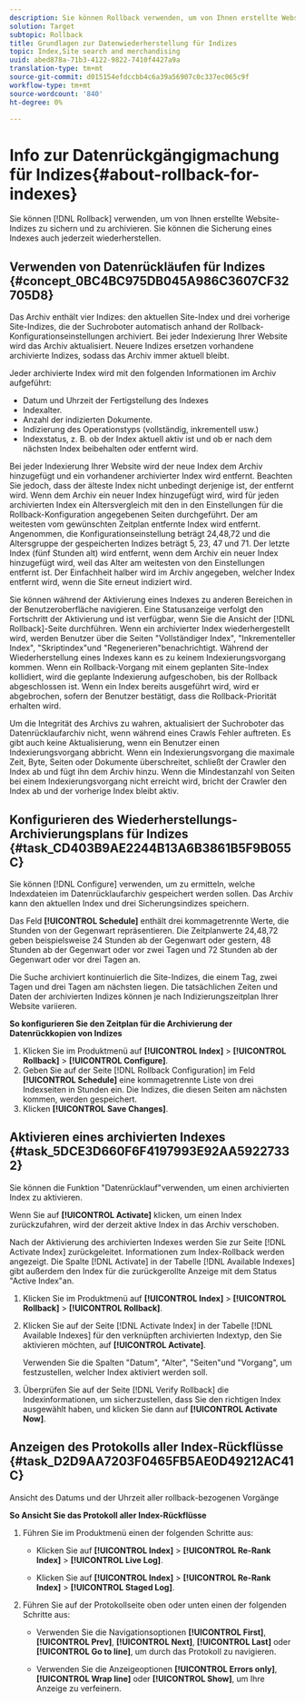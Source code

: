 ```yaml
---
description: Sie können Rollback verwenden, um von Ihnen erstellte Website-Indizes zu sichern und zu archivieren. Sie können die Sicherung eines Indexes auch jederzeit wiederherstellen.
solution: Target
subtopic: Rollback
title: Grundlagen zur Datenwiederherstellung für Indizes
topic: Index,Site search and merchandising
uuid: abed878a-71b3-4122-9822-7410f4427a9a
translation-type: tm+mt
source-git-commit: d015154efdccbb4c6a39a56907c0c337ec065c9f
workflow-type: tm+mt
source-wordcount: '840'
ht-degree: 0%

---
```



# Info zur Datenrückgängigmachung für Indizes{#about-rollback-for-indexes}

Sie können [!DNL Rollback] verwenden, um von Ihnen erstellte Website-Indizes zu sichern und zu archivieren. Sie können die Sicherung eines Indexes auch jederzeit wiederherstellen.

## Verwenden von Datenrückläufen für Indizes {#concept_0BC4BC975DB045A986C3607CF32705D8}

Das Archiv enthält vier Indizes: den aktuellen Site-Index und drei vorherige Site-Indizes, die der Suchroboter automatisch anhand der Rollback-Konfigurationseinstellungen archiviert. Bei jeder Indexierung Ihrer Website wird das Archiv aktualisiert. Neuere Indizes ersetzen vorhandene archivierte Indizes, sodass das Archiv immer aktuell bleibt.

Jeder archivierte Index wird mit den folgenden Informationen im Archiv aufgeführt:

* Datum und Uhrzeit der Fertigstellung des Indexes
* Indexalter.
* Anzahl der indizierten Dokumente.
* Indizierung des Operationstyps (vollständig, inkrementell usw.)
* Indexstatus, z. B. ob der Index aktuell aktiv ist und ob er nach dem nächsten Index beibehalten oder entfernt wird.

Bei jeder Indexierung Ihrer Website wird der neue Index dem Archiv hinzugefügt und ein vorhandener archivierter Index wird entfernt. Beachten Sie jedoch, dass der älteste Index nicht unbedingt derjenige ist, der entfernt wird. Wenn dem Archiv ein neuer Index hinzugefügt wird, wird für jeden archivierten Index ein Altersvergleich mit den in den Einstellungen für die Rollback-Konfiguration angegebenen Seiten durchgeführt. Der am weitesten vom gewünschten Zeitplan entfernte Index wird entfernt. Angenommen, die Konfigurationseinstellung beträgt 24,48,72 und die Altersgruppe der gespeicherten Indizes beträgt 5, 23, 47 und 71. Der letzte Index (fünf Stunden alt) wird entfernt, wenn dem Archiv ein neuer Index hinzugefügt wird, weil das Alter am weitesten von den Einstellungen entfernt ist. Der Einfachheit halber wird im Archiv angegeben, welcher Index entfernt wird, wenn die Site erneut indiziert wird.

Sie können während der Aktivierung eines Indexes zu anderen Bereichen in der Benutzeroberfläche navigieren. Eine Statusanzeige verfolgt den Fortschritt der Aktivierung und ist verfügbar, wenn Sie die Ansicht der [!DNL Rollback]-Seite durchführen. Wenn ein archivierter Index wiederhergestellt wird, werden Benutzer über die Seiten &quot;Vollständiger Index&quot;, &quot;Inkrementeller Index&quot;, &quot;Skriptindex&quot;und &quot;Regenerieren&quot;benachrichtigt. Während der Wiederherstellung eines Indexes kann es zu keinem Indexierungsvorgang kommen. Wenn ein Rollback-Vorgang mit einem geplanten Site-Index kollidiert, wird die geplante Indexierung aufgeschoben, bis der Rollback abgeschlossen ist. Wenn ein Index bereits ausgeführt wird, wird er abgebrochen, sofern der Benutzer bestätigt, dass die Rollback-Priorität erhalten wird.

Um die Integrität des Archivs zu wahren, aktualisiert der Suchroboter das Datenrücklaufarchiv nicht, wenn während eines Crawls Fehler auftreten. Es gibt auch keine Aktualisierung, wenn ein Benutzer einen Indexierungsvorgang abbricht. Wenn ein Indexierungsvorgang die maximale Zeit, Byte, Seiten oder Dokumente überschreitet, schließt der Crawler den Index ab und fügt ihn dem Archiv hinzu. Wenn die Mindestanzahl von Seiten bei einem Indexierungsvorgang nicht erreicht wird, bricht der Crawler den Index ab und der vorherige Index bleibt aktiv.

## Konfigurieren des Wiederherstellungs-Archivierungsplans für Indizes {#task_CD403B9AE2244B13A6B3861B5F9B055C}

Sie können [!DNL Configure] verwenden, um zu ermitteln, welche Indexdateien im Datenrücklaufarchiv gespeichert werden sollen. Das Archiv kann den aktuellen Index und drei Sicherungsindizes speichern.

Das Feld **[!UICONTROL Schedule]** enthält drei kommagetrennte Werte, die Stunden von der Gegenwart repräsentieren. Die Zeitplanwerte 24,48,72 geben beispielsweise 24 Stunden ab der Gegenwart oder gestern, 48 Stunden ab der Gegenwart oder vor zwei Tagen und 72 Stunden ab der Gegenwart oder vor drei Tagen an.

Die Suche archiviert kontinuierlich die Site-Indizes, die einem Tag, zwei Tagen und drei Tagen am nächsten liegen. Die tatsächlichen Zeiten und Daten der archivierten Indizes können je nach Indizierungszeitplan Ihrer Website variieren.

**So konfigurieren Sie den Zeitplan für die Archivierung der Datenrückkopien von Indizes**

1. Klicken Sie im Produktmenü auf **[!UICONTROL Index]** > **[!UICONTROL Rollback]** > **[!UICONTROL Configure]**.
1. Geben Sie auf der Seite [!DNL Rollback Configuration] im Feld **[!UICONTROL Schedule]** eine kommagetrennte Liste von drei Indexseiten in Stunden ein. Die Indizes, die diesen Seiten am nächsten kommen, werden gespeichert.
1. Klicken **[!UICONTROL Save Changes]**.

## Aktivieren eines archivierten Indexes {#task_5DCE3D660F6F4197993E92AA59227332}

Sie können die Funktion &quot;Datenrücklauf&quot;verwenden, um einen archivierten Index zu aktivieren.

Wenn Sie auf **[!UICONTROL Activate]** klicken, um einen Index zurückzufahren, wird der derzeit aktive Index in das Archiv verschoben.

Nach der Aktivierung des archivierten Indexes werden Sie zur Seite [!DNL Activate Index] zurückgeleitet. Informationen zum Index-Rollback werden angezeigt. Die Spalte [!DNL Activate] in der Tabelle [!DNL Available Indexes] gibt außerdem den Index für die zurückgerollte Anzeige mit dem Status &quot;Active Index&quot;an.

1. Klicken Sie im Produktmenü auf **[!UICONTROL Index]** > **[!UICONTROL Rollback]** > **[!UICONTROL Rollback]**.
1. Klicken Sie auf der Seite [!DNL Activate Index] in der Tabelle [!DNL Available Indexes] für den verknüpften archivierten Indextyp, den Sie aktivieren möchten, auf **[!UICONTROL Activate]**.

   Verwenden Sie die Spalten &quot;Datum&quot;, &quot;Alter&quot;, &quot;Seiten&quot;und &quot;Vorgang&quot;, um festzustellen, welcher Index aktiviert werden soll.
1. Überprüfen Sie auf der Seite [!DNL Verify Rollback] die Indexinformationen, um sicherzustellen, dass Sie den richtigen Index ausgewählt haben, und klicken Sie dann auf **[!UICONTROL Activate Now]**.

## Anzeigen des Protokolls aller Index-Rückflüsse {#task_D2D9AA7203F0465FB5AE0D49212AC41C}

Ansicht des Datums und der Uhrzeit aller rollback-bezogenen Vorgänge

**So Ansicht Sie das Protokoll aller Index-Rückflüsse**

1. Führen Sie im Produktmenü einen der folgenden Schritte aus:

   * Klicken Sie auf **[!UICONTROL Index]** > **[!UICONTROL Re-Rank Index]** > **[!UICONTROL Live Log]**.

   * Klicken Sie auf **[!UICONTROL Index]** > **[!UICONTROL Re-Rank Index]** > **[!UICONTROL Staged Log]**.

1. Führen Sie auf der Protokollseite oben oder unten einen der folgenden Schritte aus:

   * Verwenden Sie die Navigationsoptionen **[!UICONTROL First]**, **[!UICONTROL Prev]**, **[!UICONTROL Next]**, **[!UICONTROL Last]** oder **[!UICONTROL Go to line]**, um durch das Protokoll zu navigieren.

   * Verwenden Sie die Anzeigeoptionen **[!UICONTROL Errors only]**, **[!UICONTROL Wrap line]** oder **[!UICONTROL Show]**, um Ihre Anzeige zu verfeinern.

